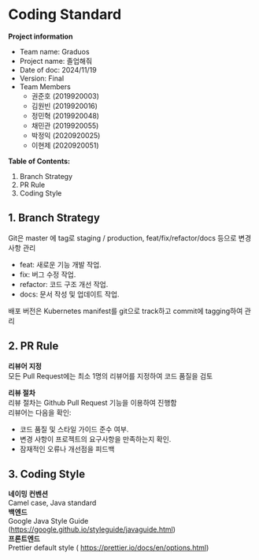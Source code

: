 # Coding Standard
__Project information__  
- Team name: Graduos
- Project name: 졸업해줘
- Date of doc: 2024/11/19
- Version: Final
- Team Members
    - 권준호 (2019920003)
    - 김원빈 (2019920016)
    - 정민혁 (2019920048)
    - 채민관 (2019920055)
    - 박정익 (2020920025) 
    - 이현제 (2020920051)  
  
__Table of Contents:__  
1. Branch Strategy
2. PR Rule
3. Coding Style

## 1. Branch Strategy
Git은 master 에 tag로 staging / production, feat/fix/refactor/docs 등으로 변경사항 관리
- feat: 새로운 기능 개발 작업.
- fix: 버그 수정 작업.
- refactor: 코드 구조 개선 작업.
- docs: 문서 작성 및 업데이트 작업.
  
배포 버전은 Kubernetes manifest를 git으로 track하고 commit에 tagging하여 관리  

## 2. PR Rule
__리뷰어 지정__  
모든 Pull Request에는 최소 1명의 리뷰어를 지정하여 코드 품질을 검토  
  
__리뷰 절차__  
리뷰 절차는 Github Pull Request 기능을 이용하여 진행함  
리뷰어는 다음을 확인:  
- 코드 품질 및 스타일 가이드 준수 여부.
- 변경 사항이 프로젝트의 요구사항을 만족하는지 확인.
- 잠재적인 오류나 개선점을 피드백
  
## 3. Coding Style
__네이밍 컨벤션__   
Camel case, Java standard  
__백엔드__  
Google Java Style Guide (https://google.github.io/styleguide/javaguide.html)  
__프론트엔드__  
Prettier default style ( https://prettier.io/docs/en/options.html)
